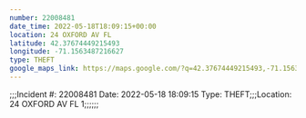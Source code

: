 ```yaml
---
number: 22008481
date_time: 2022-05-18T18:09:15+00:00
location: 24 OXFORD AV FL 
latitude: 42.37674449215493
longitude: -71.1563487216627
type: THEFT
google_maps_link: https://maps.google.com/?q=42.37674449215493,-71.1563487216627
---
```


;;;Incident #: 22008481  Date: 2022-05-18 18:09:15   Type: THEFT;;;Location: 24 OXFORD AV FL 1;;;;;;
